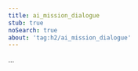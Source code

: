 ```yaml
---
title: ai_mission_dialogue
stub: true
noSearch: true
about: 'tag:h2/ai_mission_dialogue'
---
```

  ...
  
